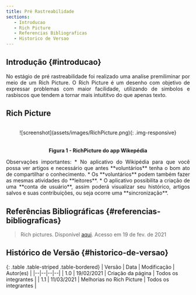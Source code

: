 ```yaml
---
title: Pré Rastreabilidade
sections:
   - Introducao
   - Rich Picture
   - Referencias Bibliograficas
   - Historico de Versao
---
```


## Introdução {#introducao}

<div style="text-align: justify;">
No estágio de pré rastreabilidade foi realizado uma analíse premiliminar por meio de um Rich Picture.
O Rich Picture é um desenho com objetivo de expressar problemas com maior facilidade, utilizando de simbolos e rasbiscos que tendem a tornar mais intuititvo do que apenas texto.
</div>

## Rich Picture

<div class="screenshot-holder" style="display: flex; justify-content: center;margin: 2rem auto">
  ![screenshot](assets/images/RichPicture.png){: .img-responsive}
</div>

<p style="text-align: center; font-Weight: bold;">
    Figura 1 - RichPicture do app Wikepédia
</p>

<div style="text-align: justify;">
Observações importantes:
* No aplicativo do Wikipédia para que você possa ver artigos e necessário que antes **voluntários** tenha o bom ato de compartilhar o conhecimento.
* Os **voluntários** podem também fazer as mesmas atividades do **leitores**.
* O aplicativo possibilita a criação de uma **conta de usuário**, assim poderá visualizar seu histórico, artigos salvos e suas contribuições, ou seja ocorre uma **sincronização**.
</div>

## Referências Bibliográficas {#referencias-bibliograficas}

>Rich pictures. Disponível [aqui](http://systems.open.ac.uk/materials/T552/pages/rich/richAppendix.html). Acesso em 19 de fev. de 2021


## Histórico de Versão {#historico-de-versao}
<div class="table-responsive">

{: .table .table-striped .table-bordered}
| Versão | Data | Modificação | Autor(es) |
|--|--|--|--|
| 1.0 | 19/02/2021 | Criação da página | Todos os integrantes |
| 1.1 | 11/03/2021 | Melhorias no Rich Picture | Todos os integrantes |

</div>